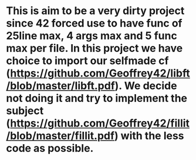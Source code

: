# This is aim to be a very dirty project since 42 forced use to have func of 25line max, 4 args max and 5 func max per file. In this project we have choice to import our selfmade cf (https://github.com/Geoffrey42/libft/blob/master/libft.pdf). We decide not doing it and try to implement the subject (https://github.com/Geoffrey42/fillit/blob/master/fillit.pdf) with the less code as possible.
